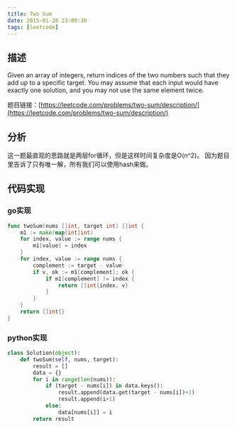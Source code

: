 ```yaml
---
title: Two Sum
date: 2015-01-28 23:09:30
tags: [leetcode]
---
```


## 描述

Given an array of integers, return indices of the two numbers such that they add up to a specific target.
You may assume that each input would have exactly one solution, and you may not use the same element twice.

<!-- more -->

题目链接：[https://leetcode.com/problems/two-sum/description/](https://leetcode.com/problems/two-sum/description/)


## 分析

这一题最直观的思路就是两层for循环，但是这样时间复杂度是O(n^2)。 因为题目里告诉了只有唯一解，所有我们可以使用hash来做。

## 代码实现

### go实现

```go
func twoSum(nums []int, target int) []int {
    m1 := make(map[int]int)
    for index, value := range nums {
        m1[value] = index
    }
    for index, value := range nums {
        complement := target - value
        if v, ok := m1[complement]; ok {
            if m1[complement] != index {
                return []int{index, v}
            }
        }
    }
    return []int{}
}
```

### python实现

```python
class Solution(object):
    def twoSum(self, nums, target):
        result = []
        data = {}
        for i in range(len(nums)):
            if (target - nums[i]) in data.keys():
                result.append(data.get(target - nums[i])+1)
                result.append(i+1)
            else:
                data[nums[i]] = i
        return result
```



